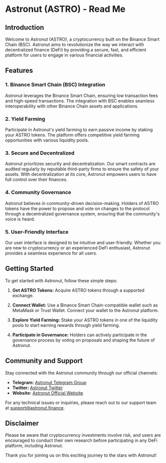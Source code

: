 # Astronut (ASTRO) - Read Me

## Introduction

Welcome to Astronut (ASTRO), a cryptocurrency built on the Binance Smart Chain (BSC). Astronut aims to revolutionize the way we interact with decentralized finance (DeFi) by providing a secure, fast, and efficient platform for users to engage in various financial activities.

## Features

### 1. Binance Smart Chain (BSC) Integration

Astronut leverages the Binance Smart Chain, ensuring low transaction fees and high-speed transactions. The integration with BSC enables seamless interoperability with other Binance Chain assets and applications.

### 2. Yield Farming

Participate in Astronut's yield farming to earn passive income by staking your ASTRO tokens. The platform offers competitive yield farming opportunities with various liquidity pools.

### 3. Secure and Decentralized

Astronut prioritizes security and decentralization. Our smart contracts are audited regularly by reputable third-party firms to ensure the safety of your assets. With decentralization at its core, Astronut empowers users to have full control over their finances.

### 4. Community Governance

Astronut believes in community-driven decision-making. Holders of ASTRO tokens have the power to propose and vote on changes to the protocol through a decentralized governance system, ensuring that the community's voice is heard.

### 5. User-Friendly Interface

Our user interface is designed to be intuitive and user-friendly. Whether you are new to cryptocurrency or an experienced DeFi enthusiast, Astronut provides a seamless experience for all users.

## Getting Started

To get started with Astronut, follow these simple steps:

1. **Get ASTRO Tokens:** Acquire ASTRO tokens through a supported exchange.

2. **Connect Wallet:** Use a Binance Smart Chain-compatible wallet such as MetaMask or Trust Wallet. Connect your wallet to the Astronut platform.

3. **Explore Yield Farming:** Stake your ASTRO tokens in one of the liquidity pools to start earning rewards through yield farming.

4. **Participate in Governance:** Holders can actively participate in the governance process by voting on proposals and shaping the future of Astronut.

## Community and Support

Stay connected with the Astronut community through our official channels:

- **Telegram:** [Astronut Telegram Group](https://t.me/AstronutOfficial)
- **Twitter:** [Astronut Twitter](https://twitter.com/AstronutToken)
- **Website:** [Astronut Official Website](https://www.astronut.finance)

For any technical issues or inquiries, please reach out to our support team at support@astronut.finance.

## Disclaimer

Please be aware that cryptocurrency investments involve risk, and users are encouraged to conduct their own research before participating in any DeFi platform, including Astronut.

Thank you for joining us on this exciting journey to the stars with Astronut!
